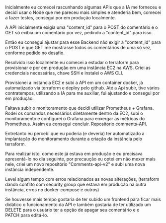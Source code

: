 Inicialmente eu comecei rascunhando algumas APIs que a IA me forneceu e decidi usar o Node que me pareceu mais simples e atenderia bem, comecei a fazer testes, consegui por em produção localmente.

 A API inicialmente exigia uma "content_id" para o POST do comentário e o GET só exibia um comentário por vez, pedindo a "content_id" para isso.

Então eu consegui ajustar para esse Backend não exigir a "content_id" para o POST e que GET me mostrasse todos os comentários de uma só vez, conforme pedido no desafio.

Resolvido isso localmente eu comecei a estudar o terraform para provisionar e por em produção em uma instância EC2 na AWS. Criei as credenciais necessárias, chave SSH e instalei o AWS CLI.

Provisionei a instancia EC2 e subi a API em um container docker, já automatizado via terraform e deploy pelo github. Até a Api subir, tive vários contratempos, utilizando a IA para me auxiliar, fui ajustando e consegui por em produção.

Faltava subir o monitoramento que decidi utilizar Prometheus + Grafana. Rodei os comandos necessários diretamente dentro da EC2, subi o monitoramento e configurei o Grafana para enxergar as métricas do Prometheus. Assim eu consegui concluir. Repositorio comments-API.

Entretanto eu percebi que eu poderia (e deveria) ter automatizado  a implantação do monitoramento durante a criação da instância pelo terraform. 

Para realizar isto, como este já estava em produção e eu precisava apresentá-lo no dia seguinte, por precaução eu optei em não mexer mais nele, criei um novo repositório "Comments-api-v2" e subi uma nova instância independente.

Levei algum tempo com erros relacionados as novas alterações, (terraform dando conflito com security group que estava em produção na outra instância, erros no docker-compose e outros) 

Se houvesse mais tempo gostaria de ter subido um frontend para ficar mais didático o funcionamento da API e também gostaria de ter utilizado um DELETE para o usuário ter a opção de apagar seu comentário e o PATCH para editá-lo.